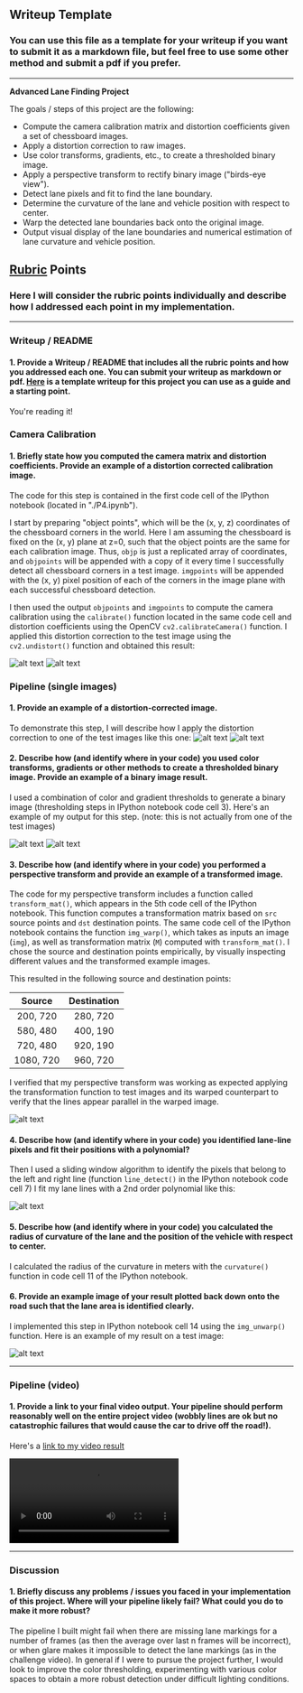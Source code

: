 ## Writeup Template

### You can use this file as a template for your writeup if you want to submit it as a markdown file, but feel free to use some other method and submit a pdf if you prefer.

---

**Advanced Lane Finding Project**

The goals / steps of this project are the following:

* Compute the camera calibration matrix and distortion coefficients given a set of chessboard images.
* Apply a distortion correction to raw images.
* Use color transforms, gradients, etc., to create a thresholded binary image.
* Apply a perspective transform to rectify binary image ("birds-eye view").
* Detect lane pixels and fit to find the lane boundary.
* Determine the curvature of the lane and vehicle position with respect to center.
* Warp the detected lane boundaries back onto the original image.
* Output visual display of the lane boundaries and numerical estimation of lane curvature and vehicle position.

[//]: # (Image References)

[image1]: ./output_images/original_chessboard.jpg "Original chessboard image"
[image2]: ./output_images/undistorted_output.jpg "Undistorted chessboard image"
[image3]: ./output_images/test2.jpg "Road Image Before Distortion Correction"
[image4]: ./output_images/undistorted_road.jpg "Road Transformed"
[image5]: ./test_images/straight_lines2.jpg "Input Example Image"
[image6]: ./output_images/binary_road.jpg "Binary Thresholded Image"
[image7]: ./output_images/warped_straight_lines.jpg "Warp Example"
[image8]: ./output_images/color_fit_lines.png "Fit Visual"
[image9]: ./output_images/example_output.jpg "Output"
[video1]: ./output_images/project_video_output.mp4 "Video"

## [Rubric](https://review.udacity.com/#!/rubrics/571/view) Points

### Here I will consider the rubric points individually and describe how I addressed each point in my implementation.  

---

### Writeup / README

#### 1. Provide a Writeup / README that includes all the rubric points and how you addressed each one.  You can submit your writeup as markdown or pdf.  [Here](https://github.com/udacity/CarND-Advanced-Lane-Lines/blob/master/writeup_template.md) is a template writeup for this project you can use as a guide and a starting point.  

You're reading it!

### Camera Calibration

#### 1. Briefly state how you computed the camera matrix and distortion coefficients. Provide an example of a distortion corrected calibration image.

The code for this step is contained in the first code cell of the IPython notebook (located in "./P4.ipynb").  

I start by preparing "object points", which will be the (x, y, z) coordinates of the chessboard corners in the world. Here I am assuming the chessboard is fixed on the (x, y) plane at z=0, such that the object points are the same for each calibration image.  Thus, `objp` is just a replicated array of coordinates, and `objpoints` will be appended with a copy of it every time I successfully detect all chessboard corners in a test image.  `imgpoints` will be appended with the (x, y) pixel position of each of the corners in the image plane with each successful chessboard detection.  

I then used the output `objpoints` and `imgpoints` to compute the camera calibration using the `calibrate()` function located in the same code cell and distortion coefficients using the OpenCV `cv2.calibrateCamera()` function.  I applied this distortion correction to the test image using the `cv2.undistort()` function and obtained this result: 

![alt text][image1] ![alt text][image2]


### Pipeline (single images)

#### 1. Provide an example of a distortion-corrected image.

To demonstrate this step, I will describe how I apply the distortion correction to one of the test images like this one:
![alt text][image3] ![alt text][image4]


#### 2. Describe how (and identify where in your code) you used color transforms, gradients or other methods to create a thresholded binary image.  Provide an example of a binary image result.

I used a combination of color and gradient thresholds to generate a binary image (thresholding steps in IPython notebook code cell 3).  Here's an example of my output for this step.  (note: this is not actually from one of the test images)

![alt text][image5] ![alt text][image6]


#### 3. Describe how (and identify where in your code) you performed a perspective transform and provide an example of a transformed image.

The code for my perspective transform includes a function called `transform_mat()`, which appears in the 5th code cell of the IPython notebook. This function computes a transformation matrix based on `src` source points and `dst` destination points. The same code cell of the IPython notebook contains the function `img_warp()`, which takes as inputs an image (`img`), as well as transformation matrix  (`M`) computed with `transform_mat()`. I chose the source and destination points empirically, by visually inspecting different values and the transformed example images. 


This resulted in the following source and destination points:

| Source        | Destination   | 
|:-------------:|:-------------:| 
| 200, 720      | 280, 720      | 
| 580, 480      | 400, 190      |
| 720, 480      | 920, 190      |
| 1080, 720     | 960, 720      |

I verified that my perspective transform was working as expected applying the transformation function to test images and its warped counterpart to verify that the lines appear parallel in the warped image.

![alt text][image7]

#### 4. Describe how (and identify where in your code) you identified lane-line pixels and fit their positions with a polynomial?

Then I used a sliding window algorithm to identify the pixels that belong to the left and right line (function `line_detect()` in the IPython notebook code cell 7) I fit my lane lines with a 2nd order polynomial like this:

![alt text][image8]

#### 5. Describe how (and identify where in your code) you calculated the radius of curvature of the lane and the position of the vehicle with respect to center.

I calculated the radius of the curvature in meters with the `curvature()` function in code cell 11 of the IPython notebook.

#### 6. Provide an example image of your result plotted back down onto the road such that the lane area is identified clearly.

I implemented this step in IPython notebook cell 14 using the `img_unwarp()` function. Here is an example of my result on a test image:

![alt text][image9]

---

### Pipeline (video)

#### 1. Provide a link to your final video output.  Your pipeline should perform reasonably well on the entire project video (wobbly lines are ok but no catastrophic failures that would cause the car to drive off the road!).

Here's a [link to my video result](./output_images/project_video_output.mp4)

![alt text][video1]

---

### Discussion

#### 1. Briefly discuss any problems / issues you faced in your implementation of this project.  Where will your pipeline likely fail?  What could you do to make it more robust?


The pipeline I built might fail when there are missing lane markings for a number of frames (as then the average over last n frames will be incorrect), or when glare makes it impossible to detect the lane markings (as in the challenge video). In general if I were to pursue the project further, I would look to improve the color thresholding, experimenting with various color spaces to obtain a more robust detection under difficult lighting conditions.   
